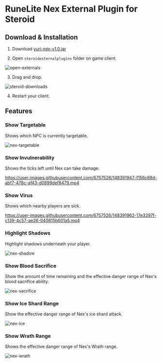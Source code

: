# RuneLite Nex External Plugin for Steroid

## Download & Installation

1. Download [yuri-nex-v1.0.jar](https://socket-aus.kthisiscvpv.com/yuri-nex-v1.0.jar)

2. Open ``steroidexternalplugins`` folder on game client.

![open-externals](https://user-images.githubusercontent.com/6757526/148394529-29b0f947-a9f5-4eba-a057-e2bdc315d079.png)

3. Drag and drop.

![steroid-downloads](https://user-images.githubusercontent.com/6757526/148395302-184a960f-1223-4b61-8cf3-ddf0b3b3d445.png)

4. Restart your client.

## Features

### Show Targetable
Shows which NPC is currently targetable.

![nex-targetable](https://user-images.githubusercontent.com/6757526/148391520-b6b1e0cf-35df-4732-8fc3-48ce27e03033.png)

### Show Invulnerability
Shows the ticks left until Nex can take damage.

https://user-images.githubusercontent.com/6757526/148391947-f156c88d-abf7-478c-af43-d0899def8479.mp4

### Show Virus
Shows which nearby players are sick.

https://user-images.githubusercontent.com/6757526/148391962-17e3297f-c139-4c57-ae26-040815b601a5.mp4

### Highlight Shadows
Highlight shadows underneath your player.

![nex-shadow](https://user-images.githubusercontent.com/6757526/148392243-6f069df8-3d66-4be9-9db1-f39a81689ab7.png)

### Show Blood Sacrifice
Show the amount of time remaining and the effective danger range of Nex's blood sacrifice ability.

![nex-sacrifice](https://user-images.githubusercontent.com/6757526/148393722-f752228a-81fc-4ef3-8de8-3fb4d33f6d9d.png)

### Show Ice Shard Range
Show the effective danger range of Nex's ice shard attack.

![nex-ice](https://user-images.githubusercontent.com/6757526/148393727-938a0b52-4c8b-4384-9f79-d64187c39359.png)

### Show Wrath Range
Shows the effective danger range of Nex's Wrath range.

![nex-wrath](https://user-images.githubusercontent.com/6757526/148393740-69c2126c-1871-4dc3-a60a-8216e5bbc12f.png)
